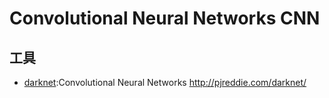 # Convolutional Neural Networks CNN

## 工具

* [darknet](https://github.com/pjreddie/darknet):Convolutional Neural Networks <http://pjreddie.com/darknet/>
